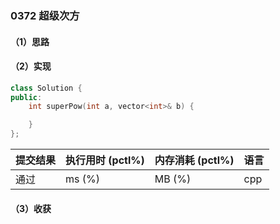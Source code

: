 ### 0372 超级次方

#### （1）思路

#### （2）实现

```cpp
class Solution {
public:
    int superPow(int a, vector<int>& b) {

    }
};
```

| 提交结果 | 执行用时 (pctl%) | 内存消耗 (pctl%) | 语言 |
|:---------|:-----------------|:-----------------|:-----|
| 通过     |  ms (%)   |  MB (%)  | cpp  |

#### （3）收获
